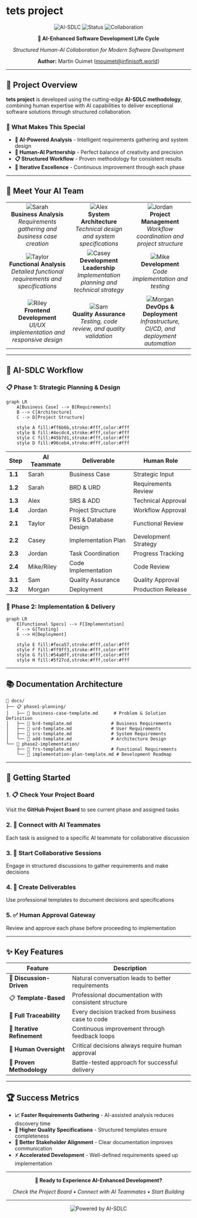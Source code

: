 # tets project

<div align="center">

![AI-SDLC](https://img.shields.io/badge/Methodology-AI--SDLC-blue?style=for-the-badge)
![Status](https://img.shields.io/badge/Status-Active-green?style=for-the-badge)
![Collaboration](https://img.shields.io/badge/Type-Human--AI-purple?style=for-the-badge)

**🤖 AI-Enhanced Software Development Life Cycle**

*Structured Human-AI Collaboration for Modern Software Development*

**Author:** Martin Ouimet (mouimet@infinisoft.world)

</div>

---

## 🌟 Project Overview

**tets project** is developed using the cutting-edge **AI-SDLC methodology**, combining human expertise with AI capabilities to deliver exceptional software solutions through structured collaboration.

### 🎯 What Makes This Special

- **🧠 AI-Powered Analysis** - Intelligent requirements gathering and system design
- **👥 Human-AI Partnership** - Perfect balance of creativity and precision
- **📋 Structured Workflow** - Proven methodology for consistent results
- **🔄 Iterative Excellence** - Continuous improvement through each phase

---

## 🤖 Meet Your AI Team

<table>
<tr>
<td align="center">
<img src="https://img.shields.io/badge/Sarah-Business%20Analyst-ff6b6b?style=for-the-badge&logo=user" alt="Sarah"/>
<br><strong>Business Analysis</strong>
<br><em>Requirements gathering and business case creation</em>
</td>
<td align="center">
<img src="https://img.shields.io/badge/Alex-Architect-4ecdc4?style=for-the-badge&logo=code" alt="Alex"/>
<br><strong>System Architecture</strong>
<br><em>Technical design and system specifications</em>
</td>
<td align="center">
<img src="https://img.shields.io/badge/Jordan-Project%20Manager-45b7d1?style=for-the-badge&logo=project-diagram" alt="Jordan"/>
<br><strong>Project Management</strong>
<br><em>Workflow coordination and project structure</em>
</td>
</tr>
<tr>
<td align="center">
<img src="https://img.shields.io/badge/Taylor-Functional%20Analyst-96ceb4?style=for-the-badge&logo=search" alt="Taylor"/>
<br><strong>Functional Analysis</strong>
<br><em>Detailed functional requirements and specifications</em>
</td>
<td align="center">
<img src="https://img.shields.io/badge/Casey-Lead%20Developer-feca57?style=for-the-badge&logo=terminal" alt="Casey"/>
<br><strong>Development Leadership</strong>
<br><em>Implementation planning and technical strategy</em>
</td>
<td align="center">
<img src="https://img.shields.io/badge/Mike-Developer-ff9ff3?style=for-the-badge&logo=code" alt="Mike"/>
<br><strong>Development</strong>
<br><em>Code implementation and testing</em>
</td>
</tr>
<tr>
<td align="center">
<img src="https://img.shields.io/badge/Riley-Frontend%20Developer-54a0ff?style=for-the-badge&logo=html5" alt="Riley"/>
<br><strong>Frontend Development</strong>
<br><em>UI/UX implementation and responsive design</em>
</td>
<td align="center">
<img src="https://img.shields.io/badge/Sam-QA%20Engineer-5f27cd?style=for-the-badge&logo=check" alt="Sam"/>
<br><strong>Quality Assurance</strong>
<br><em>Testing, code review, and quality validation</em>
</td>
<td align="center">
<img src="https://img.shields.io/badge/Morgan-DevOps%20Engineer-2d3436?style=for-the-badge&logo=server" alt="Morgan"/>
<br><strong>DevOps & Deployment</strong>
<br><em>Infrastructure, CI/CD, and deployment automation</em>
</td>
</tr>
</table>

---

## 🚀 AI-SDLC Workflow

### 📋 Phase 1: Strategic Planning & Design

```mermaid
graph LR
    A[Business Case] --> B[Requirements]
    B --> C[Architecture]
    C --> D[Project Structure]
    
    style A fill:#ff6b6b,stroke:#fff,color:#fff
    style B fill:#4ecdc4,stroke:#fff,color:#fff
    style C fill:#45b7d1,stroke:#fff,color:#fff
    style D fill:#96ceb4,stroke:#fff,color:#fff
```

| Step | AI Teammate | Deliverable | Human Role |
|------|-------------|-------------|------------|
| **1.1** | Sarah | Business Case | Strategic Input |
| **1.2** | Sarah | BRD & URD | Requirements Review |
| **1.3** | Alex | SRS & ADD | Technical Approval |
| **1.4** | Jordan | Project Structure | Workflow Approval |
| **2.1** | Taylor | FRS & Database Design | Functional Review |
| **2.2** | Casey | Implementation Plan | Development Strategy |
| **2.3** | Jordan | Task Coordination | Progress Tracking |
| **2.4** | Mike/Riley | Code Implementation | Code Review |
| **3.1** | Sam | Quality Assurance | Quality Approval |
| **3.2** | Morgan | Deployment | Production Release |

### 🔧 Phase 2: Implementation & Delivery

```mermaid
graph LR
    E[Functional Specs] --> F[Implementation]
    F --> G[Testing]
    G --> H[Deployment]
    
    style E fill:#feca57,stroke:#fff,color:#fff
    style F fill:#ff9ff3,stroke:#fff,color:#fff
    style G fill:#54a0ff,stroke:#fff,color:#fff
    style H fill:#5f27cd,stroke:#fff,color:#fff
```

---

## 📚 Documentation Architecture

```
📁 docs/
├── 📋 phase1-planning/
│   ├── 📄 business-case-template.md      # Problem & Solution Definition
│   ├── 📄 brd-template.md               # Business Requirements
│   ├── 📄 urd-template.md               # User Requirements  
│   ├── 📄 srs-template.md               # System Requirements
│   └── 📄 add-template.md               # Architecture Design
└── 🔧 phase2-implementation/
    ├── 📄 frs-template.md               # Functional Requirements
    └── 📄 implementation-plan-template.md # Development Roadmap
```

---

## 🎯 Getting Started

### 1. 📋 Check Your Project Board
Visit the **GitHub Project Board** to see current phase and assigned tasks

### 2. 🤖 Connect with AI Teammates  
Each task is assigned to a specific AI teammate for collaborative discussion

### 3. 💬 Start Collaborative Sessions
Engage in structured discussions to gather requirements and make decisions

### 4. 📝 Create Deliverables
Use professional templates to document decisions and specifications

### 5. ✅ Human Approval Gateway
Review and approve each phase before proceeding to implementation

---

## ✨ Key Features

<div align="center">

| Feature | Description |
|---------|-------------|
| 🎯 **Discussion-Driven** | Natural conversation leads to better requirements |
| 📋 **Template-Based** | Professional documentation with consistent structure |
| 🔗 **Full Traceability** | Every decision tracked from business case to code |
| 🔄 **Iterative Refinement** | Continuous improvement through feedback loops |
| 👥 **Human Oversight** | Critical decisions always require human approval |
| 🚀 **Proven Methodology** | Battle-tested approach for successful delivery |

</div>

---

## 🏆 Success Metrics

- **📈 Faster Requirements Gathering** - AI-assisted analysis reduces discovery time
- **🎯 Higher Quality Specifications** - Structured templates ensure completeness  
- **🔄 Better Stakeholder Alignment** - Clear documentation improves communication
- **⚡ Accelerated Development** - Well-defined requirements speed up implementation

---

<div align="center">

**🚀 Ready to Experience AI-Enhanced Development?**

*Check the Project Board • Connect with AI Teammates • Start Building*

---

![Powered by AI-SDLC](https://img.shields.io/badge/Powered%20by-AI--SDLC%20Methodology-blue?style=for-the-badge)

</div>
